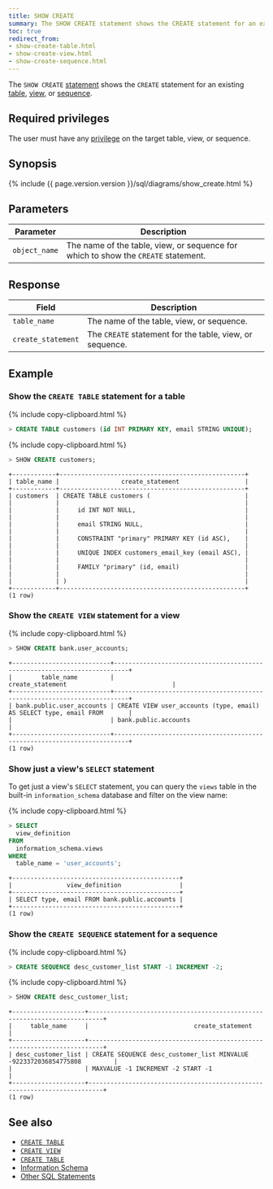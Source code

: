 ```yaml
---
title: SHOW CREATE
summary: The SHOW CREATE statement shows the CREATE statement for an existing table, view, or sequence.
toc: true
redirect_from:
- show-create-table.html
- show-create-view.html
- show-create-sequence.html
---
```


The `SHOW CREATE` [statement](sql-statements.html) shows the `CREATE` statement for an existing [table](create-table.html), [view](create-view.html), or [sequence](create-sequence.html).

## Required privileges

The user must have any [privilege](privileges.html) on the target table, view, or sequence.

## Synopsis

<div>
  {% include {{ page.version.version }}/sql/diagrams/show_create.html %}
</div>

## Parameters

Parameter | Description
----------|------------
`object_name` | The name of the table, view, or sequence for which to show the `CREATE` statement.

## Response

Field | Description
------|------------
`table_name` | The name of the table, view, or sequence.
`create_statement` | The `CREATE` statement for the table, view, or sequence.

## Example

### Show the `CREATE TABLE` statement for a table

{% include copy-clipboard.html %}
~~~ sql
> CREATE TABLE customers (id INT PRIMARY KEY, email STRING UNIQUE);
~~~

{% include copy-clipboard.html %}
~~~ sql
> SHOW CREATE customers;
~~~

~~~
+------------+---------------------------------------------------+
| table_name |                 create_statement                  |
+------------+---------------------------------------------------+
| customers  | CREATE TABLE customers (                          |
|            |                                                   |
|            |     id INT NOT NULL,                              |
|            |                                                   |
|            |     email STRING NULL,                            |
|            |                                                   |
|            |     CONSTRAINT "primary" PRIMARY KEY (id ASC),    |
|            |                                                   |
|            |     UNIQUE INDEX customers_email_key (email ASC), |
|            |                                                   |
|            |     FAMILY "primary" (id, email)                  |
|            |                                                   |
|            | )                                                 |
+------------+---------------------------------------------------+
(1 row)
~~~

### Show the `CREATE VIEW` statement for a view

{% include copy-clipboard.html %}
~~~ sql
> SHOW CREATE bank.user_accounts;
~~~

~~~
+---------------------------+--------------------------------------------------------------------------+
|        table_name         |                             create_statement                             |
+---------------------------+--------------------------------------------------------------------------+
| bank.public.user_accounts | CREATE VIEW user_accounts (type, email) AS SELECT type, email FROM       |
|                           | bank.public.accounts                                                     |
+---------------------------+--------------------------------------------------------------------------+
(1 row)
~~~

### Show just a view's `SELECT` statement

To get just a view's `SELECT` statement, you can query the `views` table in the built-in `information_schema` database and filter on the view name:

{% include copy-clipboard.html %}
~~~ sql
> SELECT
  view_definition
FROM
  information_schema.views
WHERE
  table_name = 'user_accounts';
~~~

~~~
+----------------------------------------------+
|               view_definition                |
+----------------------------------------------+
| SELECT type, email FROM bank.public.accounts |
+----------------------------------------------+
(1 row)
~~~

### Show the `CREATE SEQUENCE` statement for a sequence

{% include copy-clipboard.html %}
~~~ sql
> CREATE SEQUENCE desc_customer_list START -1 INCREMENT -2;
~~~

{% include copy-clipboard.html %}
~~~ sql
> SHOW CREATE desc_customer_list;
~~~

~~~
+--------------------+--------------------------------------------------------------------------+
|     table_name     |                             create_statement                             |
+--------------------+--------------------------------------------------------------------------+
| desc_customer_list | CREATE SEQUENCE desc_customer_list MINVALUE -9223372036854775808         |
|                    | MAXVALUE -1 INCREMENT -2 START -1                                        |
+--------------------+--------------------------------------------------------------------------+
(1 row)
~~~

## See also

- [`CREATE TABLE`](create-table.html)
- [`CREATE VIEW`](create-view.html)
- [`CREATE TABLE`](create-sequence.html)
- [Information Schema](information-schema.html)
- [Other SQL Statements](sql-statements.html)
